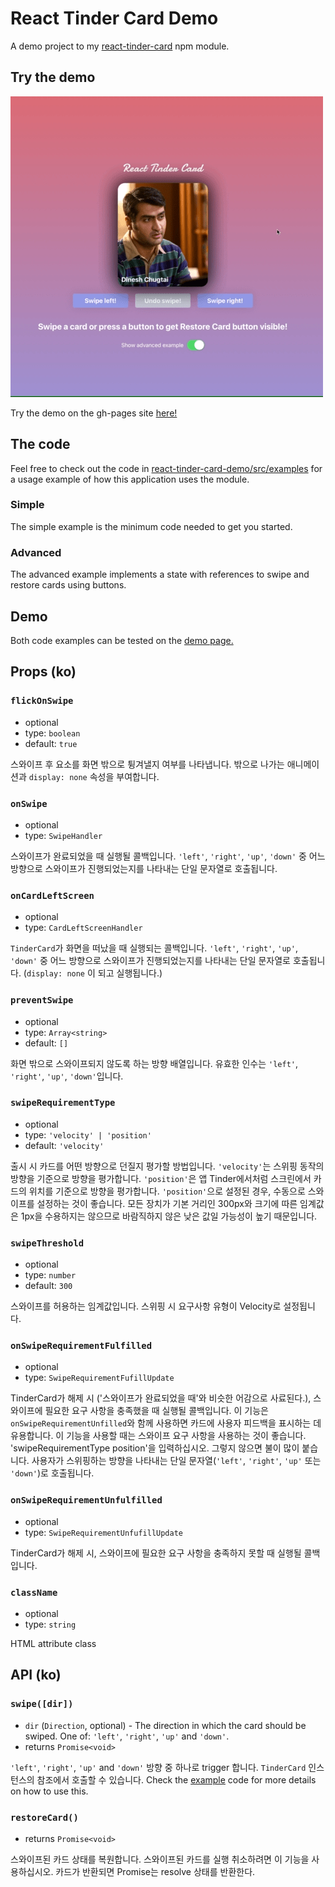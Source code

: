 # React Tinder Card Demo

A demo project to my [react-tinder-card](https://github.com/3DJakob/react-tinder-card) npm module.

## Try the demo

![](demo.gif)

Try the demo on the gh-pages site [here!](https://3djakob.github.io/react-tinder-card-demo/)

## The code

Feel free to check out the code in [react-tinder-card-demo/src/examples](https://github.com/3DJakob/react-tinder-card-demo/tree/master/src/examples) for a usage example of how this application uses the module.

### Simple

The simple example is the minimum code needed to get you started.

### Advanced

The advanced example implements a state with references to swipe and restore cards using buttons.

## Demo

Both code examples can be tested on the [demo page.](https://3djakob.github.io/react-tinder-card-demo/)

## Props (ko)

### `flickOnSwipe`

- optional
- type: `boolean`
- default: `true`

스와이프 후 요소를 화면 밖으로 튕겨낼지 여부를 나타냅니다. 밖으로 나가는 애니메이션과 `display: none` 속성을 부여합니다.

### `onSwipe`

- optional
- type: `SwipeHandler`

스와이프가 완료되었을 때 실행될 콜백입니다. `'left'`, `'right'`, `'up'`, `'down'` 중 어느 방향으로 스와이프가 진행되었는지를 나타내는 단일 문자열로 호출됩니다.

### `onCardLeftScreen`

- optional
- type: `CardLeftScreenHandler`

`TinderCard`가 화면을 떠났을 때 실행되는 콜백입니다. `'left'`, `'right'`, `'up'`, `'down'` 중 어느 방향으로 스와이프가 진행되었는지를 나타내는 단일 문자열로 호출됩니다. (`display: none` 이 되고 실행됩니다.)

### `preventSwipe`

- optional
- type: `Array<string>`
- default: `[]`

화면 밖으로 스와이프되지 않도록 하는 방향 배열입니다. 유효한 인수는 `'left'`, `'right'`, `'up'`, `'down'`입니다.

### `swipeRequirementType`

- optional
- type: `'velocity' | 'position'`
- default: `'velocity'`

출시 시 카드를 어떤 방향으로 던질지 평가할 방법입니다. `'velocity'`는 스위핑 동작의 방향을 기준으로 방향을 평가합니다. `'position'`은 앱 Tinder에서처럼 스크린에서 카드의 위치를 기준으로 방향을 평가합니다. `'position'`으로 설정된 경우, 수동으로 스와이프를 설정하는 것이 좋습니다. 모든 장치가 기본 거리인 300px와 크기에 따른 임계값은 1px을 수용하지는 않으므로 바람직하지 않은 낮은 값일 가능성이 높기 때문입니다.

### `swipeThreshold`

- optional
- type: `number`
- default: `300`

스와이프를 허용하는 임계값입니다. 스위핑 시 요구사항 유형이 Velocity로 설정됩니다.

### `onSwipeRequirementFulfilled`

- optional
- type: `SwipeRequirementFufillUpdate`

TinderCard가 해제 시 ('스와이프가 완료되었을 때'와 비슷한 어감으로 사료된다.), 스와이프에 필요한 요구 사항을 충족했을 때 실행될 콜백입니다. 이 기능은 `onSwipeRequirementUnfilled`와 함께 사용하면 카드에 사용자 피드백을 표시하는 데 유용합니다. 이 기능을 사용할 때는 스와이프 요구 사항을 사용하는 것이 좋습니다. 'swipeRequirementType position'을 입력하십시오. 그렇지 않으면 불이 많이 붙습니다. 사용자가 스위핑하는 방향을 나타내는 단일 문자열(`'left'`, `'right'`, `'up'` 또는 `'down'`)로 호출됩니다.

### `onSwipeRequirementUnfulfilled`

- optional
- type: `SwipeRequirementUnfufillUpdate`

TinderCard가 해제 시, 스와이프에 필요한 요구 사항을 충족하지 못할 때 실행될 콜백입니다.

### `className`

- optional
- type: `string`

HTML attribute class

## API (ko)

### `swipe([dir])`

- `dir` (`Direction`, optional) - The direction in which the card should be swiped. One of: `'left'`, `'right'`, `'up'` and `'down'`.
- returns `Promise<void>`

`'left'`, `'right'`, `'up'` and `'down'` 방향 중 하나로 trigger 합니다. `TinderCard` 인스턴스의 참조에서 호출할 수 있습니다. Check the [example](https://github.com/3DJakob/react-tinder-card-demo/blob/master/src/examples/Advanced.js) code for more details on how to use this.

### `restoreCard()`

- returns `Promise<void>`

스와이프된 카드 상태를 복원합니다. 스와이프된 카드를 실행 취소하려면 이 기능을 사용하십시오. 카드가 반환되면 Promise는 resolve 상태를 반환한다.
